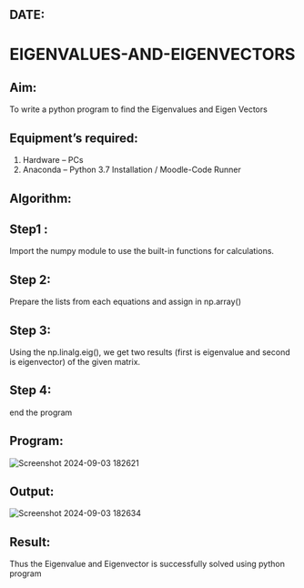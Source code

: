 ## DATE:
# EIGENVALUES-AND-EIGENVECTORS
## Aim:
To write a python program to find the Eigenvalues and Eigen Vectors
## Equipment’s required:
1. 	Hardware – PCs
2. 	Anaconda – Python 3.7 Installation / Moodle-Code Runner
## Algorithm:
## Step1 :
Import the numpy module to use the built-in functions for calculations.
## Step 2:
Prepare the lists from each equations and assign in np.array()
## Step 3:
Using the np.linalg.eig(), we get two results (first is eigenvalue and second is eigenvector) of the given matrix.
## Step 4:
end the program 

## Program:
![Screenshot 2024-09-03 182621](https://github.com/user-attachments/assets/09c71844-62d3-4bf7-9d72-ab525bc6c6bf)

## Output:
![Screenshot 2024-09-03 182634](https://github.com/user-attachments/assets/6b979b8f-bb09-4a0c-b03d-4269bf3bea72)


## Result:
Thus the Eigenvalue and Eigenvector is successfully solved using python program
